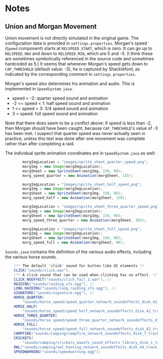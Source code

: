 # Notes

## Union and Morgan Movement

Union movement is not directly simulated in the original game.
The configuration data is provided in `settings.properties`.
Morgan's speed (`Speed` component) starts at `RELSPEED_START`,
which is zero. It can go up to `RELSPEED_MAX` and down to
`RELSPEED_MIN`, which are 5 and -5. (I think these are sometimes
symbolically referenced in the source code and sometimes hardcoded
as 5.) It seems that whenever Morgan's speed gets down to 
`CAP_THRESHOLD` (default value: -3), he is captured by Shackleford,
as indicated by the corresponding comment in `settings.properties`.

Morgan's speed also determines his animation and audio.
This is implemented in `SpeedSystem.java`. 

- speed < -2: quarter speed sound and animation
- -2 <= speed < 1: half speed sound and animation
- 1 <= speed < 3: 3/4 speed sound and animation
- 3 < speed: full speed sound and animation

Note that there does seem to be a conflict above: if speed is less than -2,
then Morgan should have been caught, because `CAP_THRESHOLD`'s value
of -3 has been met. I suspect that quarter speed was never actually
seen in practice, unless this test was done after one movement was
complete rather than after completing a raid.

The individual sprite animation coordinates are in `SpeedSystem.java`
as well:

```java
	    morgImgLocation = "images/sprite_sheet_quarter_speed.png";
	    morgImg = new Image(morgImgLocation);
	    morgSheet = new SpriteSheet(morgImg, 150, 90);
	    morg_speed_quarter = new Animation(morgSheet, 135);

	    morgImgLocation = "images/sprite_sheet_half_speed.png";
	    morgImg = new Image(morgImgLocation);
	    morgSheet = new SpriteSheet(morgImg, 150, 90);
	    morg_speed_half = new Animation(morgSheet, 120);

	    morgImgLocation = "images/sprite_sheet_three_quarter_speed.png";
	    morgImg = new Image(morgImgLocation);
	    morgSheet = new SpriteSheet(morgImg, 150, 90);
	    morg_speed_three_quarter = new Animation(morgSheet, 105);

	    morgImgLocation = "images/sprite_sheet_full_speed.png";
	    morgImg = new Image(morgImgLocation);
	    morgSheet = new SpriteSheet(morgImg, 150, 90);
	    morg_speed_full = new Animation(morgSheet, 90);
```

`Sounds.java` contains the definition of the various audio effects, including
the various horse sounds.

```java
    /** The default "click" sound for button-like UI elements */
    CLICK("sounds/click.wav"),
    /** A click sound that can be used when clicking has no effect. */
    CLICK_NOEFFECT("sounds/click_fail_2.wav"), //
    RAIDING("sounds/raiding_sfx.ogg"), //
    LONG_RAIDING("sounds/long_raiding_sfx.ogg"), //
    SIGNATURE("sounds/signature.ogg"), //
    HORSE_QUARTER(
	    "sounds/horse_speed/speed_quarter_network_soundeffects_disk_42_track_25.ogg"), //
    HORSE_HALF(
	    "sounds/horse_speed/speed_half_network_soundeffects_disk_42_track_27.ogg"), //
    HORSE_THREE_QUARTER(
	    "sounds/horse_speed/speed_three_quarter_network_soundeffects_disk_42_track_30.ogg"), //
    HORSE_FULL(
	    "sounds/horse_speed/speed_full_network_soundeffects_disk_42_track_35.ogg"), //
    CAMPFIRE("sounds/camping/campfire_network_soundeffects_disk_7_track_28.ogg"), //
    CRICKETS(
	    "sounds/camping/crickets_maxefx_sound_effects_library_disk_1_track_36.ogg"), //
    OWL("sounds/camping/owl_hooting_network_soundeffects_disk_44_track_50.ogg"), //
    SPEEDWARNING("sounds/speedwarning.ogg");
```